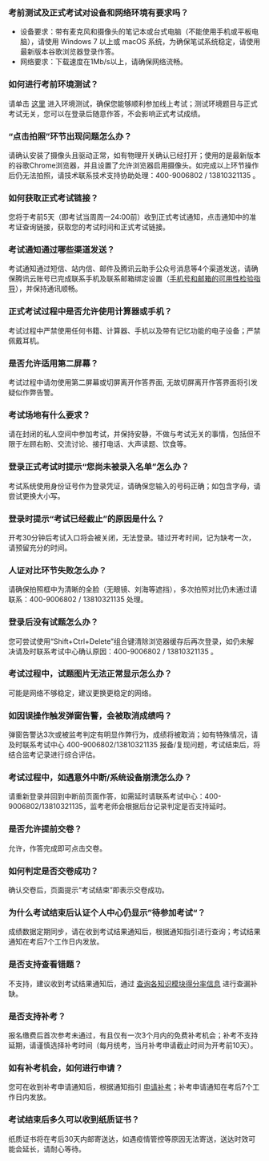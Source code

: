 ### 考前测试及正式考试对设备和网络环境有要求吗？  

- 设备要求：带有麦克风和摄像头的笔记本或台式电脑（不能使用手机或平板电脑），请使用 Windows 7 以上或 macOS 系统，为确保笔试系统稳定，请使用最新版本谷歌浏览器登录作答。
- 网络要求：下载速度在1Mb/s以上，请确保网络流畅。

### 如何进行考前环境测试？

请单击 [这里](https://tx.weicewang.com/login/p/209100) 进入环境测试，确保您能够顺利参加线上考试；测试环境题目与正式考试无关，您可以在登录后随意作答，不会影响正式考试成绩。

### “点击拍照”环节出现问题怎么办？

请确认安装了摄像头且驱动正常，如有物理开关确认已经打开；使用的是最新版本的谷歌Chrome浏览器，并且设置了允许浏览器启用摄像头。如完成以上环节操作后仍无法拍照，请技术联系技术支持协助处理：400-9006802 / 13810321135 。

### 如何获取正式考试链接？

您将于考前5天（即考试当周周一24:00前）收到正式考试通知，点击通知中的准考证查询链接，获取您的考试时间和正式考试链接。

### 考试通知通过哪些渠道发送？

考试通知通过短信、站内信、邮件及腾讯云助手公众号消息等4个渠道发送，请确保腾讯云账号已完成联系手机及联系邮箱绑定设置（[手机号和邮箱的可用性检验指导](https://cloud.tencent.com/document/product/658/45769)），并保持通讯顺畅。

### 正式考试过程中是否允许使用计算器或手机？

考试过程中严禁使用任何书籍、计算器、手机以及带有记忆功能的电子设备；严禁佩戴耳机。

### 是否允许适用第二屏幕？

考试过程中请勿使用第二屏幕或切屏离开作答界面, 无故切屏离开作答界面将引发疑似作弊告警。

### 考试场地有什么要求？

请在封闭的私人空间中参加考试，并保持安静，不做与考试无关的事情，包括但不限于左顾右盼、交流讨论、接打电话、大声读题、饮食等。

### 登录正式考试时提示“您尚未被录入名单”怎么办？

考试系统使用身份证号作为登录凭证，请确保您输入的号码正确；如包含字母，请尝试更换大小写。

### 登录时提示“考试已经截止”的原因是什么？

开考30分钟后考试入口将会被关闭，无法登录。错过开考时间，记为缺考一次，请预留充分的时间。

### 人证对比环节失败怎么办？

请确保拍照框中为清晰的全脸（无眼镜、刘海等遮挡），多次拍照对比仍未通过请联系：400-9006802 / 13810321135 处理。

### 登录后没有试题怎么办？

您可尝试使用“Shift+Ctrl+Delete”组合键清除浏览器缓存后再次登录，如仍未解决请及时联系考试中心确认原因：400-9006802 / 13810321135 。

### 考试过程中，试题图片无法正常显示怎么办？

可能是网络不够稳定，建议更换更稳定的网络。

### 如因误操作触发弹窗告警，会被取消成绩吗？  

弹窗告警达3次或被监考判定有明显作弊行为，成绩将被取消；如有特殊情况，请及时联系考试中心 400-9006802/13810321135 报备/复现问题，考试结束后，将结合监考记录进行综合评估。

### 考试过程中，如遇意外中断/系统设备崩溃怎么办？

请重新登录并回到中断前页面作答，如需延时请联系考试中心：400-9006802/13810321135，监考老师会根据后台记录判定是否支持延时。

### 是否允许提前交卷？

允许，作答完成即可点击交卷。

### 如何判定是否交卷成功？

确认交卷后，页面提示“考试结束”即表示交卷成功。

### 为什么考试结束后认证个人中心仍显示”待参加考试“？

成绩数据定期同步，请在收到考试结果通知后，根据通知指引进行查询；考试结果通知在考后7个工作日内发放。

### 是否支持查看错题？

不支持，建议收到考试结果通知后，通过 [查询各知识模块得分率信息](https://cloud.tencent.com/edu/training/cert/query) 进行查漏补缺。

### 是否支持补考？

报名缴费后首次参考未通过，有且仅有一次3个月内的免费补考机会；补考不支持延期，请谨慎选择补考时间（每月统考，当月补考申请截止时间为开考前10天）。

### 如有补考机会，如何进行申请？

您可在收到补考申请通知后，根据通知指引 [申请补考](https://cloud.tencent.com/edu/profile/certificate)；补考申请通知在考后7个工作日内发放。

### 考试结束后多久可以收到纸质证书？

纸质证书将在考后30天内邮寄送达，如遇疫情管控等原因无法寄送，送达时效可能会延长，请耐心等待。
